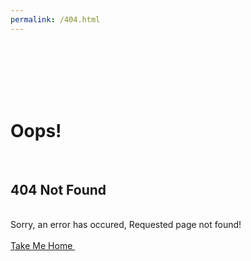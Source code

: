 ```yaml
---
permalink: /404.html
---
```

<!DOCTYPE HTML>
<html>
<head>
<title>HEY YOU</title>
<link href="//netdna.bootstrapcdn.com/bootstrap/3.0.0/css/bootstrap.min.css" rel="stylesheet" id="bootstrap-css">
<script src="//netdna.bootstrapcdn.com/bootstrap/3.0.0/js/bootstrap.min.js"></script>
<script src="//code.jquery.com/jquery-1.11.1.min.js"></script>
</head>
  <body>
  <div class="container">    
  <div class="row">        
    <div class="col-md-12">            
      <div class="error-template">                
        <h1>Oops!</h1>                
        <h2>404 Not Found</h2>                
        <div class="error-details">Sorry, an error has occured, Requested page not found!
        </div>                
        <div class="error-actions"><a href="http://www.jquery2dotnet.com" class="btn btn-primary btn-lg">
          <span class="glyphicon glyphicon-home"></span>Take Me Home </a>               
        </div>            
      </div>        
    </div>    
  </div>
  </div>
  </body>
</html>
